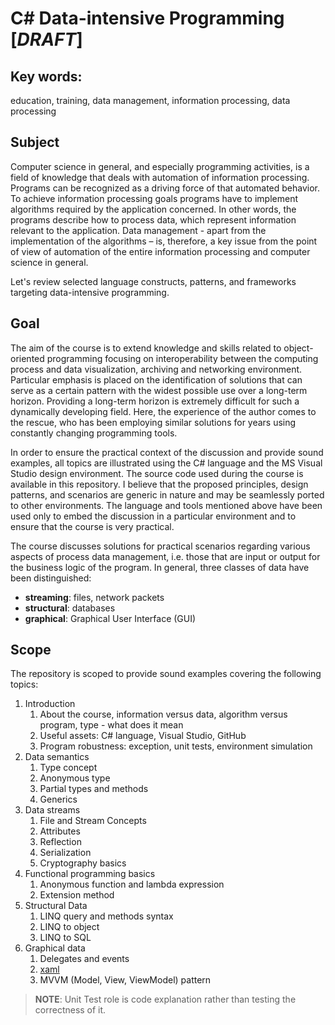 # C# Data-intensive Programming [*DRAFT*]

## Key words:

education, training, data management, information processing, data processing

## Subject

Computer science in general, and especially programming activities, is a field of knowledge that deals with automation of information processing. Programs can be recognized as a driving force of that automated behavior. To achieve information processing goals programs have to implement algorithms required by the application concerned. In other words, the programs describe how to process data, which represent information relevant to the application. Data management - apart from the implementation of the algorithms – is, therefore,  a key issue from the point of view of automation of the entire information processing and computer science in general.

Let's review selected language constructs, patterns, and frameworks targeting data-intensive programming.
 
## Goal 

The aim of the course is to extend knowledge and skills related to object-oriented programming focusing on interoperability between the computing process and data visualization, archiving and networking environment. Particular emphasis is placed on the identification of solutions that can serve as a certain pattern with the widest possible use over a long-term horizon. Providing a long-term horizon is extremely difficult for such a dynamically developing field. Here, the experience of the author comes to the rescue, who has been employing similar solutions for years using constantly changing programming tools.

In order to ensure the practical context of the discussion and provide sound examples, all topics are illustrated using the C# language and the MS Visual Studio design environment. The source code used during the course is available in this repository. I believe that the proposed principles, design patterns, and scenarios are generic in nature and may be seamlessly ported to other environments. The language and tools mentioned above have been used only to embed the discussion in a particular environment and to ensure that the course is very practical.

The course discusses solutions for practical scenarios regarding various aspects of process data management, i.e. those that are input or output for the business logic of the program. In general, three classes of data have been distinguished:

- **streaming**: files, network packets
- **structural**: databases
- **graphical**: Graphical User Interface (GUI)

## Scope

The repository is scoped to provide sound examples covering the following topics:

1. Introduction
	1. About the course, information versus data, algorithm versus program, type - what does it mean
	2. Useful assets: C# language, Visual Studio, GitHub 
	3. Program robustness: exception, unit tests, environment simulation 
2. Data semantics
	1. Type concept
	5. Anonymous type
	6. Partial types and methods
	7. Generics 
3. Data streams
	1. File and Stream Concepts
	9. Attributes
	10. Reflection
	11. Serialization
	12. Cryptography basics
4. Functional programming basics
	1. Anonymous function and lambda expression
	14. Extension method
5. Structural Data
	1. LINQ query and methods syntax
	16. LINQ to object
	17. LINQ to SQL
5. Graphical data
	1. Delegates and events
	19. [xaml](https://docs.microsoft.com/en-us/dotnet/framework/xaml-services/)
	20. MVVM (Model, View, ViewModel) pattern

> **NOTE**: Unit Test role is code explanation rather than testing the correctness of it. 

<!--//____________________________________________________________________________
//
//  Copyright (C) 2018, Mariusz Postol LODZ POLAND.
//
//  To be in touch join the community at GITTER: https://gitter.im/mpostol/TP
//____________________________________________________________________________
-->
